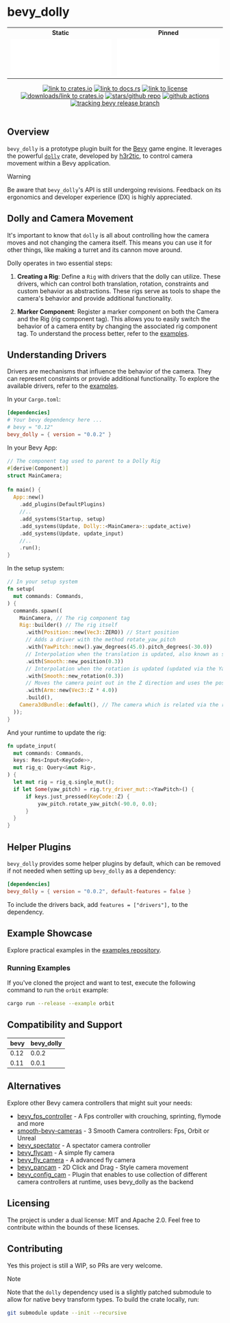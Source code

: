 <h1>bevy_dolly</h1>
<div align="center">
<table>
  <tr>
    <th>Static</th>
    <th>Pinned</th>
  </tr>
  <tr>
    <td><a href="https://github.com/BlackPhlox/bevy_dolly"><img src="https://raw.githubusercontent.com/BlackPhlox/BlackPhlox/master/bevy_dolly_1.svg" alt="bevy dolly static"></a></td>
    <td><a href="https://github.com/BlackPhlox/bevy_dolly"><img src="https://raw.githubusercontent.com/BlackPhlox/BlackPhlox/master/bevy_dolly_dev_0.svg" alt="bevy dolly pinned"></a></td>
  </tr>
</table>
  <div align="center">
<a href="https://crates.io/crates/bevy_dolly"><img src="https://img.shields.io/crates/v/bevy_dolly" alt="link to crates.io"></a>
<a href="https://docs.rs/bevy_dolly"><img src="https://docs.rs/bevy_dolly/badge.svg" alt="link to docs.rs"></a>
<a href="https://github.com/BlackPhlox/bevy_dolly/blob/main/LICENSE-MIT"><img src="https://img.shields.io/crates/l/bevy_dolly" alt="link to license"></a>
<a href="https://crates.io/crates/bevy_dolly"><img src="https://img.shields.io/crates/d/bevy_dolly" alt="downloads/link to crates.io"></a>
<a href="https://github.com/BlackPhlox/bevy_dolly"><img src="https://img.shields.io/github/stars/BlackPhlox/bevy_dolly" alt="stars/github repo"></a>
<a href="https://github.com/BlackPhlox/bevy_dolly/actions/workflows/main.yml"><img src="https://github.com/BlackPhlox/bevy_dolly/actions/workflows/main.yml/badge.svg" alt="github actions"></a>
<a href="https://github.com/bevyengine/bevy/blob/main/docs/plugins_guidelines.md#main-branch-tracking"><img src="https://img.shields.io/badge/Bevy%20tracking-released%20version-lightblue" alt="tracking bevy release branch"></a>
</div>
</div>
</br>

## Overview

`bevy_dolly` is a prototype plugin built for the [Bevy](https://github.com/bevyengine/bevy) game engine. It leverages the powerful [`dolly`](https://github.com/h3r2tic/dolly) crate, developed by [h3r2tic](https://github.com/h3r2tic), to control camera movement within a Bevy application.

> [!WARNING]  
> Be aware that `bevy_dolly`'s API is still undergoing revisions. Feedback on its ergonomics and developer experience (DX) is highly appreciated.

## Dolly and Camera Movement

It's important to know that `dolly` is all about controlling how the camera moves and not changing the camera itself. This means you can use it for other things, like making a turret and its cannon move around.

Dolly operates in two essential steps:

1. **Creating a Rig**: Define a `Rig` with drivers that the dolly can utilize. These drivers, which can control both translation, rotation, constraints and custom behavior as abstractions. These rigs serve as tools to shape the camera's behavior and provide additional functionality.

2. **Marker Component**: Register a marker component on both the Camera and the Rig (rig component tag). This allows you to easily switch the behavior of a camera entity by changing the associated rig component tag. To understand the process better, refer to the [examples](#example-showcase).

## Understanding Drivers

Drivers are mechanisms that influence the behavior of the camera. They can represent constraints or provide additional functionality. To explore the available drivers, refer to the [examples](example-showcase).

In your `Cargo.toml`:

```toml
[dependencies]
# Your bevy dependency here ... 
# bevy = "0.12"
bevy_dolly = { version = "0.0.2" }
```

In your Bevy App:

```rust
// The component tag used to parent to a Dolly Rig
#[derive(Component)]
struct MainCamera;

fn main() {
  App::new()
    .add_plugins(DefaultPlugins)
    //..
    .add_systems(Startup, setup)
    .add_systems(Update, Dolly::<MainCamera>::update_active)
    .add_systems(Update, update_input)
    //..
    .run();
}
```

In the setup system:

```rust
// In your setup system
fn setup(
  mut commands: Commands,
) {
  commands.spawn((
    MainCamera, // The rig component tag 
    Rig::builder() // The rig itself
      .with(Position::new(Vec3::ZERO)) // Start position
      // Adds a driver with the method rotate_yaw_pitch
      .with(YawPitch::new().yaw_degrees(45.0).pitch_degrees(-30.0)) 
      // Interpolation when the translation is updated, also known as smoothing
      .with(Smooth::new_position(0.3)) 
      // Interpolation when the rotation is updated (updated via the YawPitch driver)
      .with(Smooth::new_rotation(0.3)) 
      // Moves the camera point out in the Z direction and uses the position as the pivot
      .with(Arm::new(Vec3::Z * 4.0)) 
      .build(),
    Camera3dBundle::default(), // The camera which is related via the rig tag 
  ));
}
```

And your runtime to update the rig:

```rust
fn update_input(
  mut commands: Commands,
  keys: Res<Input<KeyCode>>,
  mut rig_q: Query<&mut Rig>,
) {
  let mut rig = rig_q.single_mut();
  if let Some(yaw_pitch) = rig.try_driver_mut::<YawPitch>() {
      if keys.just_pressed(KeyCode::Z) {
          yaw_pitch.rotate_yaw_pitch(-90.0, 0.0);
      }
  }
}
```

## Helper Plugins

`bevy_dolly` provides some helper plugins by default, which can be removed if not needed when setting up `bevy_dolly` as a dependency:

```toml
[dependencies]
bevy_dolly = { version = "0.0.2", default-features = false }
```

To include the drivers back, add `features = ["drivers"],` to the dependency.

## Example Showcase

Explore practical examples in the [examples repository](/examples/README.md).

### Running Examples

If you've cloned the project and want to test, execute the following command to run the `orbit` example:

```bash
cargo run --release --example orbit
```

## Compatibility and Support

|bevy|bevy_dolly|
|---|---|
|0.12|0.0.2|
|0.11|0.0.1|

## Alternatives

Explore other Bevy camera controllers that might suit your needs:

- [bevy_fps_controller](https://github.com/qhdwight/bevy_fps_controller) - A Fps controller with crouching, sprinting, flymode and more
- [smooth-bevy-cameras](https://github.com/bonsairobo/smooth-bevy-cameras) - 3 Smooth Camera controllers: Fps, Orbit or Unreal
- [bevy_spectator](https://github.com/JonahPlusPlus/bevy_spectator) - A spectator camera controller
- [bevy_flycam](https://github.com/sburris0/bevy_flycam) - A simple fly camera
- [bevy_fly_camera](https://github.com/mcpar-land/bevy_fly_camera) - A advanced fly camera
- [bevy_pancam](https://github.com/johanhelsing/bevy_pancam) - 2D Click and Drag - Style camera movement
- [bevy_config_cam](https://github.com/BlackPhlox/bevy_config_cam) - Plugin that enables to use collection of different camera controllers at runtime, uses bevy_dolly as the backend

## Licensing

The project is under a dual license: MIT and Apache 2.0. Feel free to contribute within the bounds of these licenses.

## Contributing

Yes this project is still a WIP, so PRs are very welcome.

> [!NOTE]  
> Note that the `dolly` dependency used is a slightly patched submodule to allow for native bevy transform types. To build the crate locally, run:
>
> ```bash
> git submodule update --init --recursive
> ```
